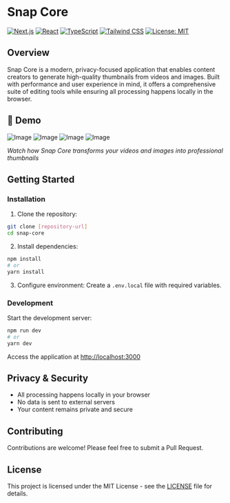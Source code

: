 # Snap Core

[![Next.js](https://img.shields.io/badge/Next.js-15-black?style=for-the-badge&logo=next.js)](https://nextjs.org)
[![React](https://img.shields.io/badge/React-18-blue?style=for-the-badge&logo=react)](https://reactjs.org)
[![TypeScript](https://img.shields.io/badge/TypeScript-5-blue?style=for-the-badge&logo=typescript)](https://www.typescriptlang.org)
[![Tailwind CSS](https://img.shields.io/badge/Tailwind_CSS-3.4-purple?style=for-the-badge&logo=tailwind-css)](https://tailwindcss.com)
[![License: MIT](https://img.shields.io/badge/License-MIT-yellow.svg?style=for-the-badge)](LICENSE)

## Overview

Snap Core is a modern, privacy-focused application that enables content creators to generate high-quality thumbnails from videos and images. Built with performance and user experience in mind, it offers a comprehensive suite of editing tools while ensuring all processing happens locally in the browser.

## 🎥 Demo

![Image](https://github.com/user-attachments/assets/26253719-4756-4f2f-8965-d59488b01e72)
![Image](https://github.com/user-attachments/assets/dd5b0821-dbb3-4199-82c8-384916e727e4)
![Image](https://github.com/user-attachments/assets/c2734e3f-d455-45fb-bf5d-535cc0ae8493)
![Image](https://github.com/user-attachments/assets/76b2add7-36e6-4a84-ba38-a8cf739d447f)

*Watch how Snap Core transforms your videos and images into professional thumbnails*

## Getting Started

### Installation

1. Clone the repository:
```bash
git clone [repository-url]
cd snap-core
```

2. Install dependencies:
```bash
npm install
# or
yarn install
```

3. Configure environment:
Create a `.env.local` file with required variables.

### Development

Start the development server:
```bash
npm run dev
# or
yarn dev
```

Access the application at [http://localhost:3000](http://localhost:3000)

## Privacy & Security

- All processing happens locally in your browser
- No data is sent to external servers
- Your content remains private and secure

## Contributing

Contributions are welcome! Please feel free to submit a Pull Request.

## License

This project is licensed under the MIT License - see the [LICENSE](LICENSE) file for details.

